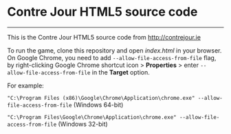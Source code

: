 # Contre Jour HTML5 source code
---
This is the Contre Jour HTML5 source code from http://contrejour.ie

To run the game, clone this repository and open *index.html* in your browser. On Google Chrome, you need to add `--allow-file-access-from-file` flag, by right-clicking Google Chrome shortcut icon > **Properties** > enter `--allow-file-access-from-file` in the **Target** option.

For example:

`"C:\Program Files (x86)\Google\Chrome\Application\chrome.exe" --allow-file-access-from-file` (Windows 64-bit)

`"C:\Program Files\Google\Chrome\Application\chrome.exe" --allow-file-access-from-file` (Windows 32-bit)
